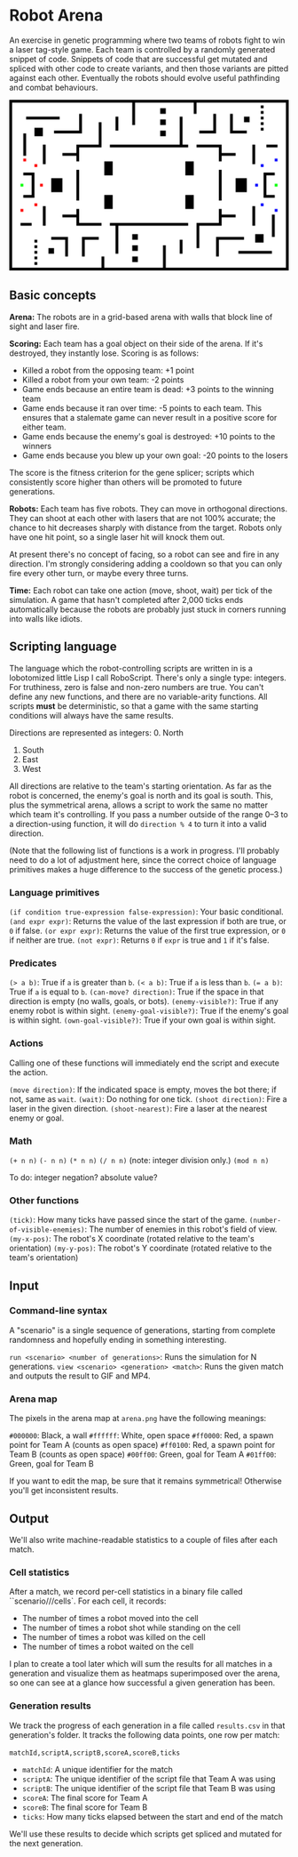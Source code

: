 # Robot Arena

An exercise in genetic programming where two teams of robots fight to win a laser tag-style game. Each team is
controlled by a randomly generated snippet of code. Snippets of code that are successful get mutated and spliced with
other code to create variants, and then those variants are pitted against each other. Eventually the robots should
evolve useful pathfinding and combat behaviours.

![GIF of the start of a game](./example_game_start.gif)

## Basic concepts

**Arena:** The robots are in a grid-based arena with walls that block line of sight and laser fire.

**Scoring:** Each team has a goal object on their side of the arena. If it's destroyed, they instantly lose. Scoring
is as follows:

* Killed a robot from the opposing team: +1 point
* Killed a robot from your own team: -2 points
* Game ends because an entire team is dead: +3 points to the winning team
* Game ends because it ran over time: -5 points to each team. This ensures that a stalemate game can never result in a positive score for either team.
* Game ends because the enemy's goal is destroyed: +10 points to the winners
* Game ends because you blew up your own goal: -20 points to the losers

The score is the fitness criterion for the gene splicer; scripts which consistently score higher than others will be
promoted to future generations.

**Robots:** Each team has five robots. They can move in orthogonal directions. They can shoot at each other with lasers
that are not 100% accurate; the chance to hit decreases sharply with distance from the target. Robots only have one hit
point, so a single laser hit will knock them out.

At present there's no concept of facing, so a robot can see and fire in any direction. I'm strongly considering adding
a cooldown so that you can only fire every other turn, or maybe every three turns.

**Time:** Each robot can take one action (move, shoot, wait) per tick of the simulation. A game that hasn't completed
after 2,000 ticks ends automatically because the robots are probably just stuck in corners running into walls like
idiots.

## Scripting language

The language which the robot-controlling scripts are written in is a lobotomized little Lisp I call RoboScript. There's
only a single type: integers. For truthiness, zero is false and non-zero numbers are true. You can't define any new
functions, and there are no variable-arity functions. All scripts **must** be deterministic, so that a game with the
same starting conditions will always have the same results.

Directions are represented as integers:
0. North
1. South
2. East
3. West

All directions are relative to the team's starting orientation. As far as the robot is concerned, the enemy's goal is
north and its goal is south. This, plus the symmetrical arena, allows a script to work the same no matter which team
it's controlling. If you pass a number outside of the range 0–3 to a direction-using function, it will do `direction %
4` to turn it into a valid direction.

(Note that the following list of functions is a work in progress. I'll probably need to do a lot of adjustment here,
since the correct choice of language primitives makes a huge difference to the success of the genetic process.)

### Language primitives

`(if condition true-expression false-expression)`: Your basic conditional.
`(and expr expr)`: Returns the value of the last expression if both are true, or `0` if false.
`(or expr expr)`: Returns the value of the first true expression, or `0` if neither are true.
`(not expr)`: Returns `0` if `expr` is true and `1` if it's false.

### Predicates

`(> a b)`: True if `a` is greater than `b`.
`(< a b)`: True if `a` is less than `b`.
`(= a b)`: True if `a` is equal to `b`.
`(can-move? direction)`: True if the space in that direction is empty (no walls, goals, or bots).
`(enemy-visible?)`: True if any enemy robot is within sight.
`(enemy-goal-visible?)`: True if the enemy's goal is within sight.
`(own-goal-visible?)`: True if your own goal is within sight.

### Actions

Calling one of these functions will immediately end the script and execute the action.

`(move direction)`: If the indicated space is empty, moves the bot there; if not, same as `wait`.
`(wait)`: Do nothing for one tick.
`(shoot direction)`: Fire a laser in the given direction.
`(shoot-nearest)`: Fire a laser at the nearest enemy or goal.

### Math

`(+ n n)`
`(- n n)`
`(* n n)`
`(/ n n)`  (note: integer division only.)
`(mod n n)`

To do: integer negation? absolute value?

### Other functions

`(tick)`: How many ticks have passed since the start of the game.
`(number-of-visible-enemies)`: The number of enemies in this robot's field of view.
`(my-x-pos)`: The robot's X coordinate (rotated relative to the team's orientation)
`(my-y-pos)`: The robot's Y coordinate (rotated relative to the team's orientation)

## Input

### Command-line syntax

A "scenario" is a single sequence of generations, starting from complete randomness and hopefully ending in something interesting.

`run <scenario> <number of generations>`: Runs the simulation for N generations.
`view <scenario> <generation> <match>`: Runs the given match and outputs the result to GIF and MP4.

### Arena map

The pixels in the arena map at `arena.png` have the following meanings:

`#000000`: Black, a wall
`#ffffff`: White, open space
`#ff0000`: Red, a spawn point for Team A (counts as open space)
`#ff0100`: Red, a spawn point for Team B (counts as open space)
`#00ff00`: Green, goal for Team A
`#01ff00`: Green, goal for Team B

If you want to edit the map, be sure that it remains symmetrical! Otherwise you'll get inconsistent results.

## Output

We'll also write machine-readable statistics to a couple of files after each match.

### Cell statistics

After a match, we record per-cell statistics in a binary file called ``scenario/<name>/<gen>/cells`. For each cell, it records:
* The number of times a robot moved into the cell
* The number of times a robot shot while standing on the cell
* The number of times a robot was killed on the cell
* The number of times a robot waited on the cell

I plan to create a tool later which will sum the results for all matches in a generation and visualize them as heatmaps
superimposed over the arena, so one can see at a glance how successful a given generation has been.

### Generation results

We track the progress of each generation in a file called `results.csv` in that generation's folder. It tracks the
following data points, one row per match:

`matchId,scriptA,scriptB,scoreA,scoreB,ticks`

* `matchId`: A unique identifier for the match
* `scriptA`: The unique identifier of the script file that Team A was using
* `scriptB`: The unique identifier of the script file that Team B was using
* `scoreA`: The final score for Team A
* `scoreB`: The final score for Team B
* `ticks`: How many ticks elapsed between the start and end of the match

We'll use these results to decide which scripts get spliced and mutated for the next generation.
